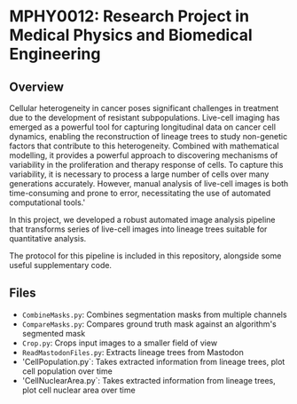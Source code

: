 # MPHY0012: Research Project in Medical Physics and Biomedical Engineering 

## Overview
Cellular heterogeneity in cancer poses significant challenges in treatment due to the development of resistant subpopulations. Live-cell imaging has emerged as a powerful tool for capturing longitudinal data on cancer cell dynamics, enabling the reconstruction of lineage trees to study non-genetic factors that contribute to this heterogeneity. Combined with mathematical modelling, it provides a powerful approach to discovering mechanisms of variability in the proliferation and therapy response of cells. To capture this variability, it is necessary to process a large number of cells over many generations accurately. However, manual analysis of live-cell images is both time-consuming and prone to error, necessitating the use of automated computational tools.'

In this project, we developed a robust automated image analysis pipeline that transforms series of live-cell images into lineage trees suitable for quantitative analysis.

The protocol for this pipeline is included in this repository, alongside some useful supplementary code.

## Files

- `CombineMasks.py`: Combines segmentation masks from multiple channels
- `CompareMasks.py`: Compares ground truth mask against an algorithm's segmented mask
- `Crop.py`: Crops input images to a smaller field of view
- `ReadMastodonFiles.py`: Extracts lineage trees from Mastodon
- 'CellPopulation.py`: Takes extracted information from lineage trees, plot cell population over time
- 'CellNuclearArea.py`: Takes extracted information from lineage trees, plot cell nuclear area over time


